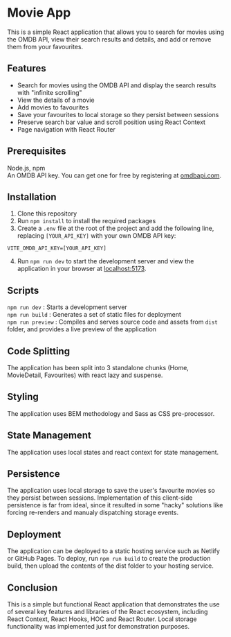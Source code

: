 # Movie App
This is a simple React application that allows you to search for movies using the OMDB API, view their search results and details, and add or remove them from your favourites.

## Features
- Search for movies using the OMDB API and display the search results with "infinite scrolling"
- View the details of a movie
- Add movies to favourites
- Save your favourites to local storage so they persist between sessions
- Preserve search bar value and scroll position using React Context
- Page navigation with React Router

## Prerequisites
Node.js, npm  
An OMDB API key. You can get one for free by registering at [omdbapi.com](https://www.omdbapi.com/apikey.aspx).

## Installation
1. Clone this repository  
2. Run `npm install` to install the required packages  
3. Create a `.env` file at the root of the project and add the following line, replacing `[YOUR_API_KEY]` with your own OMDB API key:
```
VITE_OMDB_API_KEY=[YOUR_API_KEY]
```
4. Run `npm run dev` to start the development server and view the application in your browser at [localhost:5173](http://localhost:5173/).

## Scripts
`npm run dev` : Starts a development server  
`npm run build` : Generates a set of static files for deployment  
`npm run preview` : Compiles and serves source code and assets from `dist` folder, and provides a live preview of the application  

## Code Splitting
The application has been split into 3 standalone chunks (Home, MovieDetail, Favourites) with react lazy and suspense.

## Styling
The application uses BEM methodology and Sass as CSS pre-processor.

## State Management
The application uses local states and react context for state management.

## Persistence
The application uses local storage to save the user's favourite movies so they persist between sessions. Implementation of this client-side persistence is far from ideal, since it resulted in some "hacky" solutions like forcing re-renders and manualy dispatching storage events.

## Deployment
The application can be deployed to a static hosting service such as Netlify or GitHub Pages. To deploy, run `npm run build` to create the production build, then upload the contents of the dist folder to your hosting service.

## Conclusion
This is a simple but functional React application that demonstrates the use of several key features and libraries of the React ecosystem, including React Context, React Hooks, HOC and React Router. Local storage functionality was implemented just for demonstration purposes.